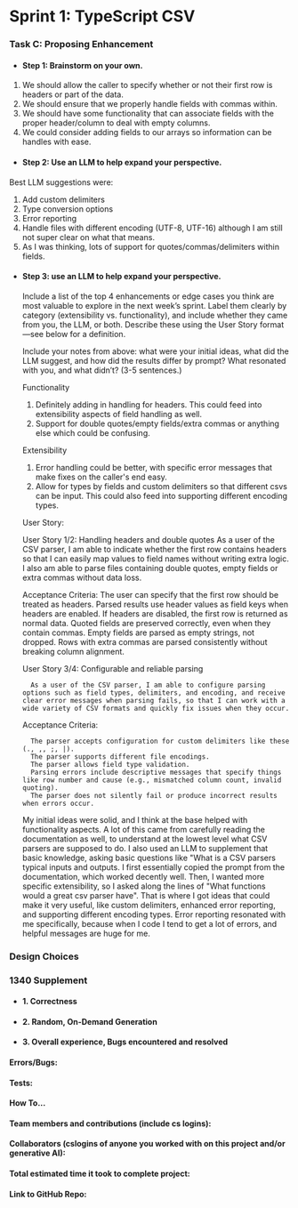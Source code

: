 # Sprint 1: TypeScript CSV

### Task C: Proposing Enhancement

- #### Step 1: Brainstorm on your own.

1. We should allow the caller to specify whether or not their first row is headers or part of the data.
2. We should ensure that we properly handle fields with commas within.
3. We should have some functionality that can associate fields with the proper header/column to deal with empty columns.
4. We could consider adding fields to our arrays so information can be handles with ease. 

- #### Step 2: Use an LLM to help expand your perspective.

Best LLM suggestions were:
1. Add custom delimiters
2. Type conversion options
3. Error reporting
4. Handle files with different encoding (UTF-8, UTF-16) although I am still not super clear on what that means.
5. As I was thinking, lots of support for quotes/commas/delimiters within fields.

- #### Step 3: use an LLM to help expand your perspective.

    Include a list of the top 4 enhancements or edge cases you think are most valuable to explore in the next week’s sprint. Label them clearly by category (extensibility vs. functionality), and include whether they came from you, the LLM, or both. Describe these using the User Story format—see below for a definition. 

    Include your notes from above: what were your initial ideas, what did the LLM suggest, and how did the results differ by prompt? What resonated with you, and what didn’t? (3-5 sentences.) 

    Functionality
    1. Definitely adding in handling for headers. This could feed into extensibility aspects of field handling as well.
    2. Support for double quotes/empty fields/extra commas or anything else which could be confusing.

    Extensibility
    1. Error handling could be better, with specific error messages that make fixes on the caller's end easy.
    2. Allow for types by fields and custom delimiters so that different csvs can be input. This could also feed into supporting different encoding types. 

    User Story:

    User Story 1/2: Handling headers and double quotes
    As a user of the CSV parser, I am able to indicate whether the first row contains headers so that I can easily map values to field names without writing extra logic. I also am able to parse files containing double quotes, empty fields or extra commas without data loss. 

    Acceptance Criteria:
        The user can specify that the first row should be treated as headers.
        Parsed results use header values as field keys when headers are enabled.
        If headers are disabled, the first row is returned as normal data.
        Quoted fields are preserved correctly, even when they contain commas.
        Empty fields are parsed as empty strings, not dropped.
        Rows with extra commas are parsed consistently without breaking column alignment.

    User Story 3/4: Configurable and reliable parsing

        As a user of the CSV parser, I am able to configure parsing options such as field types, delimiters, and encoding, and receive clear error messages when parsing fails, so that I can work with a wide variety of CSV formats and quickly fix issues when they occur.

    Acceptance Criteria:

        The parser accepts configuration for custom delimiters like these (., ,, ;, |).
        The parser supports different file encodings.
        The parser allows field type validation.
        Parsing errors include descriptive messages that specify things like row number and cause (e.g., mismatched column count, invalid quoting).
        The parser does not silently fail or produce incorrect results when errors occur.

    My initial ideas were solid, and I think at the base helped with functionality aspects. A lot of this came from carefully reading the documentation as well, to understand at the lowest level what CSV parsers are supposed to do. I also used an LLM to supplement that basic knowledge, asking basic questions like "What is a CSV parsers typical inputs and outputs. I first essentially copied the prompt from the documentation, which worked decently well. Then, I wanted more specific extensibility, so I asked along the lines of "What functions would a great csv parser have". That is where I got ideas that could make it very useful, like custom delimiters, enhanced error reporting, and supporting different encoding types. Error reporting resonated with me specifically, because when I code I tend to get a lot of errors, and helpful messages are huge for me.

### Design Choices 

### 1340 Supplement

- #### 1. Correctness

- #### 2. Random, On-Demand Generation

- #### 3. Overall experience, Bugs encountered and resolved
#### Errors/Bugs:
#### Tests:
#### How To…

#### Team members and contributions (include cs logins):

#### Collaborators (cslogins of anyone you worked with on this project and/or generative AI):
#### Total estimated time it took to complete project:
#### Link to GitHub Repo:  
